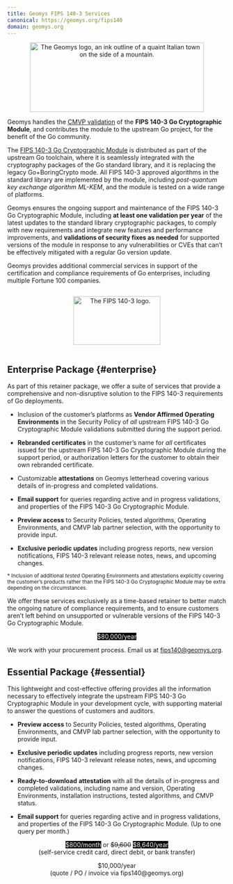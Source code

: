 ```yaml
---
title: Geomys FIPS 140-3 Services
canonical: https://geomys.org/fips140
domain: geomys.org
---
```


<style>
    .inverted {
        /* https://web.dev/articles/light-dark */
        color: Canvas;
        background-color: CanvasText;
    }
    @media (prefers-color-scheme: dark) {
        img {
            filter: invert(1);
        }
    }
    @media print {
        stripe-buy-button {
            display: none !important;
        }
    }
</style>

<p style="text-align: center"><img alt="The Geomys logo, an ink outline of a quaint Italian town on the side of a mountain." width="400" height="160" src="images/geomys_orizz_B_positivo.png">

Geomys handles the [CMVP validation](https://csrc.nist.gov/projects/cryptographic-algorithm-validation-program/details?product=19371) of the **FIPS 140-3 Go Cryptographic Module**, and contributes the module to the upstream Go project, for the benefit of the Go community.

The [FIPS 140-3 Go Cryptographic Module](https://go.dev/doc/security/fips140) is distributed as part of the upstream Go toolchain, where it is seamlessly integrated with the cryptography packages of the Go standard library, and it is replacing the legacy Go+BoringCrypto mode. All FIPS 140-3 approved algorithms in the standard library are implemented by the module, including *post-quantum key exchange algorithm ML-KEM*, and the module is tested on a wide range of platforms.

Geomys ensures the ongoing support and maintenance of the FIPS 140-3 Go Cryptographic Module, including **at least one validation per year** of the latest updates to the standard library cryptographic packages, to comply with new requirements and integrate new features and performance improvements, and **validations of security fixes as needed** for supported versions of the module in response to any vulnerabilities or CVEs that can’t be effectively mitigated with a regular Go version update.

Geomys provides additional commercial services in support of the certification and compliance requirements of Go enterprises, including multiple Fortune 100 companies.

<p style="text-align: center"><img alt="The FIPS 140-3 logo." width="200" height="112" style="padding: 1em 0;" src="images/FIPS 140-3 Logo- BW.png">

## Enterprise Package {#enterprise}

As part of this retainer package, we offer a suite of services that provide a comprehensive and non-disruptive solution to the FIPS 140-3 requirements of Go deployments.

* Inclusion of the customer’s platforms as **Vendor Affirmed Operating Environments** in the Security Policy of *all* upstream FIPS 140-3 Go Cryptographic Module validations submitted during the support period.

* **Rebranded certificates** in the customer’s name for *all* certificates issued for the upstream FIPS 140-3 Go Cryptographic Module during the support period, or authorization letters for the customer to obtain their own rebranded certificate.

* Customizable **attestations** on Geomys letterhead covering various details of in-progress and completed validations.

* **Email support** for queries regarding active and in progress validations, and properties of the FIPS 140-3 Go Cryptographic Module.

* **Preview access** to Security Policies, tested algorithms, Operating Environments, and CMVP lab partner selection, with the opportunity to provide input.

* **Exclusive periodic updates** including progress reports, new version notifications, FIPS 140-3 relevant release notes, news, and upcoming changes.

<p><small>* Inclusion of additional <em>tested</em> Operating Environments and attestations explicitly covering the customer’s products rather than the FIPS 140-3 Go Cryptographic Module may be extra depending on the circumstances.</small></p>

We offer these services exclusively as a time-based retainer to better match the ongoing nature of compliance requirements, and to ensure customers aren’t left behind on unsupported or vulnerable versions of the FIPS 140-3 Go Cryptographic Module.

<p style="text-align: center"><span class="inverted">$80,000/year</span></p>

We work with your procurement process. Email us at fips140@geomys.org.

## Essential Package {#essential}

This lightweight and cost-effective offering provides all the information necessary to effectively integrate the upstream FIPS 140-3 Go Cryptographic Module in your development cycle, with supporting material to answer the questions of customers and auditors.

- **Preview access** to Security Policies, tested algorithms, Operating Environments, and CMVP lab partner selection, with the opportunity to provide input.

- **Exclusive periodic updates** including progress reports, new version notifications, FIPS 140-3 relevant release notes, news, and upcoming changes.

- **Ready-to-download** **attestation** with all the details of in-progress and completed validations, including name and version, Operating Environments, installation instructions, tested algorithms, and CMVP status.

- **Email support** for queries regarding active and in progress validations, and properties of the FIPS 140-3 Go Cryptographic Module. (Up to one query per month.)

<p style="text-align: center">
<span class="inverted">$800/month</span> or <del>$9,600</del> <span class="inverted">$8,640/year</span><br>
(self-service credit card, direct debit, or bank transfer)
</p>

<script async src="https://js.stripe.com/v3/buy-button.js"></script>
<p style="text-align: center">
<stripe-buy-button
  buy-button-id="buy_btn_1ROou5Le4yKccjIdmhFT7OCp"
  publishable-key="pk_live_51Qzj5KLe4yKccjIdbTa2o3AV4DzteqaQYBNMP39GDuPuVM1wJctkQiU6Pb8i1nm5bE3wBIHsdIMjRd8Nm0dksTpe00GzPbJPkD">
</stripe-buy-button>
</p>

<p style="text-align: center">
$10,000/year<br>
(quote / PO / invoice via fips140@geomys.org)
</p>
